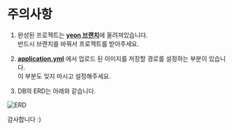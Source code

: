# 주의사항

1. 완성된 프로젝트는 <u>**yeon 브랜치**</u>에 올려져있습니다.</br> 반드시 브랜치를 바꿔서 프로젝트를 받아주세요.</br>

2. <u>**application.yml**</u> 에서 업로드 된 이미지를 저장할 경로를 설정하는 부분이 있습니다. </br> 이 부분도 잊지 마시고 설정해주세요.</br>

3. DB의 ERD는 아래와 같습니다.

![ERD](https://github.com/user-attachments/assets/0a5824f5-576b-457e-a2db-a7ae75871fdc)

감사합니다 :)
